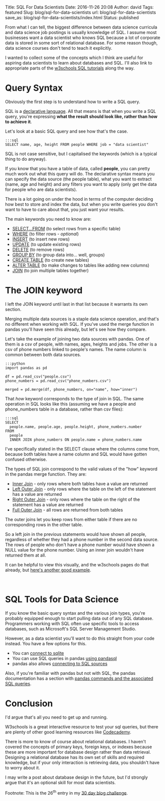Title: SQL For Data Scientists
Date: 2016-11-26 20:08
Author: david
Tags: featured
Slug: blog/sql-for-data-scientists
url: blog/sql-for-data-scientists
save_as: blog/sql-for-data-scientists/index.html
Status: published

From what I can tell, the biggest difference between data science
curricula and data science job postings is usually knowledge of SQL. I
assume most businesses want a data scientist who knows SQL because a lot
of corporate data is stored in some sort of relational database. For
some reason though, data science courses don't tend to teach it
explicitly.

I wanted to collect some of the concepts which I think are useful for
aspiring data scientists to learn about databases and SQL. I'll also
link to appropriate parts of the [w3schools SQL tutorials](http://www.w3schools.com/sql/) along the way.


# Query Syntax

Obviously the first step is to understand how to write a SQL query.

SQL is a [declarative language](https://en.wikipedia.org/wiki/Declarative_programming). All
that means is that when you write a SQL query, you're expressing **what the result should look like, rather than how to achieve it**.

Let's look at a basic SQL query and see how that's the case.

    :::sql
    SELECT name, age, height FROM people WHERE job = "data scientist"

SQL is not case sensitive, but I capitalised the keywords (which is a
typical thing to do anyway).

If you know that you have a table of data, called **people**, you can
pretty much work out what this query will do. The declarative syntax
means you can specify the data source (the people table), what you want
to extract (name, age and height) and any filters you want to apply
(only get the data for people who are data scientists).

There is a lot going on under the hood in terms of the computer deciding
how best to store and index the data, but when you write queries you
don't want to have to care about that, you just want your results.

The main keywords you need to know are:

-   [SELECT...FROM](http://www.w3schools.com/sql/sql_select.asp) (to select rows from a specific table)
-   [WHERE](http://www.w3schools.com/sql/sql_where.asp) (to filter
    rows - *optional*)
-   [INSERT](http://www.w3schools.com/sql/sql_insert.asp) (to insert new
    rows)
-   [UPDATE](http://www.w3schools.com/sql/sql_update.asp) (to update
    existing rows)
-   [DELETE](http://www.w3schools.com/sql/sql_delete.asp) (to remove
    rows)
-   [GROUP BY](http://www.w3schools.com/sql/sql_groupby.asp) (to group
    data into... well, groups)
-   [CREATE TABLE](http://www.w3schools.com/sql/sql_create_table.asp)
    (to create new tables)
-   [ALTER TABLE](http://www.w3schools.com/sql/sql_alter.asp) (to make
    changes to tables like adding new columns)
-   [JOIN](http://www.w3schools.com/sql/sql_join.asp) (to join multiple
    tables together)

# The JOIN keyword


I left the JOIN keyword until last in that list because it warrants its
own section.

Merging multiple data sources is a staple data science operation, and
that's no different when working with SQL. If you've used the merge
function in pandas you'll have seen this already, but let's see how they
compare.

Let's take the example of joining two data sources with pandas. One of
them is a csv of people, with names, ages, heights and jobs. The other
is a csv of phone numbers linked to people's names. The name column is
common between both data sources.

    :::python
    import pandas as pd

    df = pd.read_csv("people.csv")
    phone_numbers = pd.read_csv("phone_numbers.csv")

    merged = pd.merge(df, phone_numbers, on="name", how="inner")

That *how* keyword corresponds to the type of join in SQL. The same
operation in SQL looks like this (assuming we have a people and
phone\_numbers table in a database, rather than csv files):

    :::sql
    SELECT
      people.name, people.age, people.height, phone_numbers.number
    FROM
      people
      INNER JOIN phone_numbers ON people.name = phone_numbers.name

I've specifically stated in the SELECT clause where the columns come
from, because both tables have a name column and SQL would have gotten
confused otherwise.

The types of SQL join correspond to the valid values of the "how"
keyword in the pandas merge function. They are:

-   [Inner Join](http://www.w3schools.com/sql/sql_join_inner.asp) - only
    rows where both tables have a value are returned
-   [Left Outer Join](http://www.w3schools.com/sql/sql_join_left.asp) -
    only rows where the table on the left of the statement has a value
    are returned
-   [Right Outer Join](http://www.w3schools.com/sql/sql_join_right.asp) - only rows
    where the table on the right of the statement has a value are
    returned
-   [Full Outer Join](http://www.w3schools.com/sql/sql_join_full.asp) -
    all rows are returned from both tables


The outer joins let you keep rows from either table if there are no
corresponding rows in the other table.

So a left join in the previous statements would have shown all people,
regardless of whether they had a phone number in the second data source.
The rows of people who don't have a phone number would have shown a NULL
value for the phone number. Using an inner join wouldn't have returned
them at all.

It can be helpful to view this visually, and the w3schools pages do that
already, but [here's another good example](https://blog.codinghorror.com/a-visual-explanation-of-sql-joins/).

 
# SQL Tools for Data Science


If you know the basic query syntax and the various join types, you're
probably equipped enough to start pulling data out of any SQL database.
Programmers working with SQL often use specific tools to access
databases, such as Microsoft's SQL Server Management Studio.

However, as a data scientist you'll want to do this straight from your
code instead. You have a few options for this.

-   You can [connect to sqlite](http://www.datacarpentry.org/python-ecology-lesson/08-working-with-sql)
-   You can use SQL queries in pandas [using pandasql](http://blog.yhat.com/posts/pandasql-sql-for-pandas-dataframes.html)
-   pandas also allows [connecting to SQL sources](http://pandas.pydata.org/pandas-docs/stable/generated/pandas.read_sql.html)


Also, if you're familiar with pandas but not with SQL, the pandas
documentation has a section with [pandas commands and the associated SQL queries](http://pandas.pydata.org/pandas-docs/stable/comparison_with_sql.html).

# Conclusion

I'd argue that's all you need to get up and running.

W3schools is a great interactive resource to test your sql queries, but
there are plenty of other good learning resources like
[Codecademy](https://www.codecademy.com/learn/learn-sql).

There is more to know of course about relational databases. I haven't
covered the concepts of primary keys, foreign keys, or indexes because
these are more important for database design rather than data retrieval.
Designing a relational database has its own set of skills and required
knowledge, but if your only interaction is retrieving data, you
shouldn't have to worry about it.

I may write a post about database design in the future, but I'd strongly
argue that it's an optional skill for most data scientists.


Footnote: This is the 26<sup>th</sup> entry in my [30 day blog challenge](/blog/30-posts-in-30-days/).
